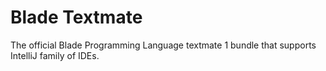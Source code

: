 # Blade Textmate

The official Blade Programming Language textmate 1 bundle that supports IntelliJ family of IDEs.
